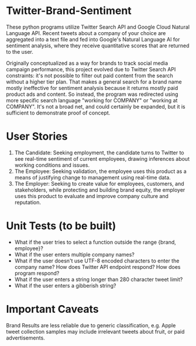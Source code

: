 # Twitter-Brand-Sentiment
These python programs utilize Twitter Search API and Google Cloud Natural Language API. Recent tweets about a company of your choice are aggregated into a text file and fed into Google's Natural Language AI for sentiment analysis, where they receive quantitative scores that are returned to the user. 

Originally conceptualized as a way for brands to track social media campaign performance, this project evolved due to Twitter Search API constraints: it's not possible to filter out paid content from the search without a higher tier plan. That makes a general search for a brand name mostly ineffective for sentiment analysis because it returns mostly paid product ads and content. So instead, the program was redirected using more specific search language "working for COMPANY" or "working at COMPANY". It's not a broad net, and could certainly be expanded, but it is sufficient to demonstrate proof of concept. 

# User Stories
  1. The Candidate: Seeking employment, the candidate turns to Twitter to see real-time sentiment of current employees, drawing inferences about working conditions and issues. 
  2. The Employee: Seeking validation, the employee uses this product as a means of justifying change to management using real-time data.
  3. The Employer: Seeking to create value for employees, customers, and stakeholders, while protecting and building brand equity, the employer uses this product to evaluate and improve company culture and reputation. 

# Unit Tests (to be built)
- What if the user tries to select a function outside the range {brand, employee}? 
- What if the user enters multiple company names? 
- What if the user doesn't use UTF-8 encoded characters to enter the company name? How does Twitter API endpoint respond? How does program respond? 
- What if the user enters a string longer than 280 character tweet limit?
- What if the user enters a gibberish string?

# Important Caveats
Brand Results are less reliable due to generic classification, e.g. Apple tweet collection samples may include irrelevant tweets about fruit, or paid advertisements.
